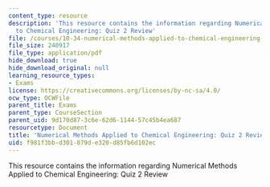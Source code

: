 ```yaml
---
content_type: resource
description: 'This resource contains the information regarding Numerical Methods Applied
  to Chemical Engineering: Quiz 2 Review'
file: /courses/10-34-numerical-methods-applied-to-chemical-engineering-fall-2015/f981f3bbd301879de320d85fb6d102ec_MIT10_34F15_ReviewQuiz2.pdf
file_size: 240917
file_type: application/pdf
hide_download: true
hide_download_original: null
learning_resource_types:
- Exams
license: https://creativecommons.org/licenses/by-nc-sa/4.0/
ocw_type: OCWFile
parent_title: Exams
parent_type: CourseSection
parent_uid: 9d170d87-3c6e-62d6-1144-57c45b4ea687
resourcetype: Document
title: 'Numerical Methods Applied to Chemical Engineering: Quiz 2 Review'
uid: f981f3bb-d301-879d-e320-d85fb6d102ec
---
```

This resource contains the information regarding Numerical Methods Applied to Chemical Engineering: Quiz 2 Review